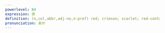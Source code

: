 ```yaml
---
powerlevel: 84
expression: 赤
definition: (n,col,abbr,adj-no,n-pref) red; crimson; scarlet; red-containing colour (e.g. brown, pink, orange); Red (i.e. communist); red light; red ink (i.e. in finance or proof-reading); (in) the red
pronunciation: あか
---
```

